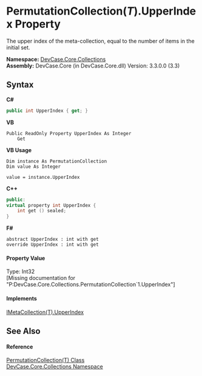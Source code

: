 # PermutationCollection(*T*).UpperIndex Property 
 

The upper index of the meta-collection, equal to the number of items in the initial set.

**Namespace:**&nbsp;<a href="N_DevCase_Core_Collections">DevCase.Core.Collections</a><br />**Assembly:**&nbsp;DevCase.Core (in DevCase.Core.dll) Version: 3.3.0.0 (3.3)

## Syntax

**C#**<br />
``` C#
public int UpperIndex { get; }
```

**VB**<br />
``` VB
Public ReadOnly Property UpperIndex As Integer
	Get
```

**VB Usage**<br />
``` VB Usage
Dim instance As PermutationCollection
Dim value As Integer

value = instance.UpperIndex

```

**C++**<br />
``` C++
public:
virtual property int UpperIndex {
	int get () sealed;
}
```

**F#**<br />
``` F#
abstract UpperIndex : int with get
override UpperIndex : int with get
```


#### Property Value
Type: Int32<br />\[Missing <value> documentation for "P:DevCase.Core.Collections.PermutationCollection`1.UpperIndex"\]

#### Implements
<a href="P_DevCase_Core_Collections_IMetaCollection_1_UpperIndex">IMetaCollection(T).UpperIndex</a><br />

## See Also


#### Reference
<a href="T_DevCase_Core_Collections_PermutationCollection_1">PermutationCollection(T) Class</a><br /><a href="N_DevCase_Core_Collections">DevCase.Core.Collections Namespace</a><br />